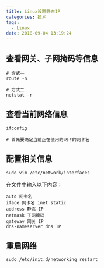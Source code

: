 ```yaml
---
title: Linux设置静态IP
categories: 技术
tags:
  - Linux
date: 2018-09-04 13:19:24
---
```


## 查看网关、子网掩码等信息

```
# 方式一
route -n

# 方式二
netstat -r
```

## 查看当前网络信息

```
ifconfig

# 首先要确定当前正在使用的网卡的网卡名
```

## 配置相关信息

```
sudo vim /etc/network/interfaces
```

在文件中输入以下内容：

```
auto 网卡名
iface 网卡名 inet static
address 静态 IP 
netmask 子网掩码
gateway 网关 IP
dns-nameserver dns IP
```

## 重启网络

```
sudo /etc/init.d/networking restart
```

